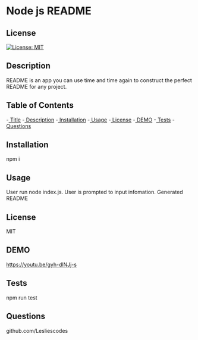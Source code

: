 # Node js README
 
  ## License
  [![License: MIT](https://img.shields.io/badge/License-MIT-yellow.svg)](https://opensource.org/licenses/MIT)
 
  ## Description
  README is an app you can use time and time again to construct the perfect README for any project.
  
  ## Table of Contents
  -[ Title](#title)
  -[ Description](#description)
  -[ Installation](#installation)
  -[ Usage](#usage)
  -[ License](#license)
  -[ DEMO](#DEMO)
  -[ Tests](#tests)
  -[ Questions](#questions)
  ## Installation
  npm i
  ## Usage
   User run node index.js. User is prompted to input infomation. Generated README
  ## License
  MIT
  
  ## DEMO
  https://youtu.be/gyh-dlNJj-s
  ## Tests
  npm run test
  ## Questions
  github.com/Lesliescodes
  
  

